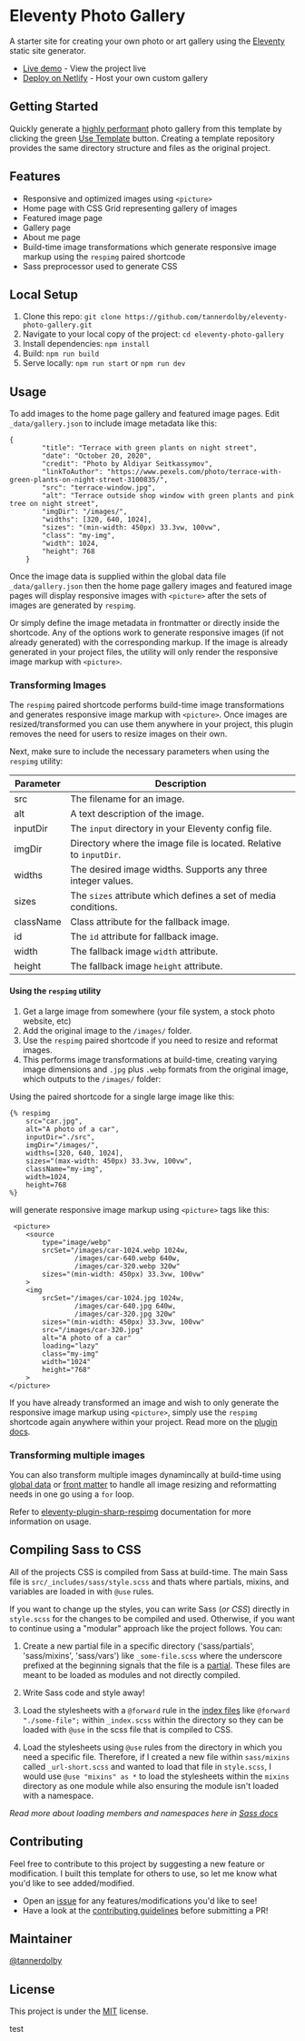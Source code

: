 # Eleventy Photo Gallery

A starter site for creating your own photo or art gallery using the [Eleventy](https://github.com/11ty/eleventy) static site generator.

- [Live demo](https://eleventy-gallery.netlify.app/) - View the project live
- [Deploy on Netlify](https://app.netlify.com/) - Host your own custom gallery

## Getting Started
Quickly generate a [highly performant](https://github.com/tannerdolby/eleventy-photo-gallery/blob/master/CONTRIBUTING.md#lighthouse-audit-scores) photo gallery from this template by clicking the green [Use Template](https://github.com/tannerdolby/eleventy-photo-gallery/generate) button. Creating a template repository provides the same directory structure and files as the original project.

## Features 
- Responsive and optimized images using `<picture>`
- Home page with CSS Grid representing gallery of images
- Featured image page
- Gallery page
- About me page
- Build-time image transformations which generate responsive image markup using the `respimg` paired shortcode
- Sass preprocessor used to generate CSS

## Local Setup
1. Clone this repo: `git clone https://github.com/tannerdolby/eleventy-photo-gallery.git`
2. Navigate to your local copy of the project: `cd eleventy-photo-gallery`
3. Install dependencies: `npm install`
4. Build: `npm run build`
5. Serve locally: `npm run start` or `npm run dev`

## Usage
To add images to the home page gallery and featured image pages. Edit `_data/gallery.json` to include image metadata like this:

```
{
        "title": "Terrace with green plants on night street",
        "date": "October 20, 2020",
        "credit": "Photo by Aldiyar Seitkassymov",
        "linkToAuthor": "https://www.pexels.com/photo/terrace-with-green-plants-on-night-street-3100835/",
        "src": "terrace-window.jpg",
        "alt": "Terrace outside shop window with green plants and pink tree on night street",
        "imgDir": "/images/",
        "widths": [320, 640, 1024],
        "sizes": "(min-width: 450px) 33.3vw, 100vw",
        "class": "my-img",
        "width": 1024,
        "height": 768
    }
```

Once the image data is supplied within the global data file `_data/gallery.json` then the home page gallery images and featured image pages will display responsive images with `<picture>` after the sets of images are generated by `respimg`.

Or simply define the image metadata in frontmatter or directly inside the shortcode. Any of the options work to generate responsive images (if not already generated) with the corresponding markup. If the image is already generated in your project files, the utility will only render the responsive image markup with `<picture>`.

### Transforming Images
The `respimg` paired shortcode performs build-time image transformations and generates responsive image markup with `<picture>`. Once images are resized/transformed you can use them anywhere in your project, this plugin removes the need for users to resize images on their own.

Next, make sure to include the necessary parameters when using the `respimg` utility:

| Parameter | Description |
| ------    | -------     |
| src       | The filename for an image. |
| alt       | A text description of the image. |
| inputDir | The `input` directory in your Eleventy config file. |
| imgDir | Directory where the image file is located. Relative to `inputDir`. |
| widths    | The desired image widths. Supports any three integer values. |
| sizes     | The `sizes` attribute which defines a set of media conditions. |
| className     | Class attribute for the fallback image. |
| id | The `id` attribute for fallback image. |
| width     | The fallback image `width` attribute.  |
| height    | The fallback image `height` attribute. |

#### Using the `respimg` utility

1. Get a large image from somewhere (your file system, a stock photo website, etc)
2. Add the original image to the `/images/` folder.
3. Use the `respimg` paired shortcode if you need to resize and reformat images.
4. This performs image transformations at build-time, creating varying image dimensions and `.jpg` plus `.webp` formats from the original image, which outputs to the `/images/` folder:

Using the paired shortcode for a single large image like this: 
```
{% respimg 
    src="car.jpg",
    alt="A photo of a car",
    inputDir="./src",
    imgDir="/images/",
    widths=[320, 640, 1024],
    sizes="(max-width: 450px) 33.3vw, 100vw",
    className="my-img",
    width=1024,
    height=768
%}
```
will generate responsive image markup using `<picture>` tags like this:
```
 <picture>
    <source 
        type="image/webp"
        srcSet="/images/car-1024.webp 1024w,
                /images/car-640.webp 640w,
                /images/car-320.webp 320w"
        sizes="(min-width: 450px) 33.3vw, 100vw"
    >
    <img 
        srcSet="/images/car-1024.jpg 1024w,
                /images/car-640.jpg 640w,
                /images/car-320.jpg 320w"
        sizes="(min-width: 450px) 33.3vw, 100vw"
        src="/images/car-320.jpg"
        alt="A photo of a car"
        loading="lazy"
        class="my-img"
        width="1024"
        height="768"
    >
</picture>
```

If you have already transformed an image and wish to only generate the responsive image markup using `<picture>`, simply use the `respimg` shortcode again anywhere within your project. Read more on the [plugin docs](https://github.com/tannerdolby/eleventy-plugin-sharp-respimg#using-the-paired-shortcode-more-than-once-for-the-same-image).

### Transforming multiple images
You can also transform multiple images dynamincally at build-time using [global data](https://www.11ty.dev/docs/data-global/) or [front matter](https://www.11ty.dev/docs/data-frontmatter/) to handle all image resizing and reformatting needs in one go using a `for` loop. 

Refer to [eleventy-plugin-sharp-respimg](https://github.com/tannerdolby/eleventy-plugin-sharp-respimg) documentation for more information on usage.

## Compiling Sass to CSS
All of the projects CSS is compiled from Sass at build-time. The main Sass file is `src/_includes/sass/style.scss` and thats where partials, mixins, and variables are loaded in with `@use` rules. 

If you want to change up the styles, you can write Sass (_or CSS_) directly in `style.scss` for the changes to be compiled and used. Otherwise, if you want to continue using a "modular" approach like the project follows. You can:

1. Create a new partial file in a specific directory ('sass/partials', 'sass/mixins', 'sass/vars') like `_some-file.scss` where the underscore prefixed at the beginning signals that the file is a [partial](https://sass-lang.com/documentation/at-rules/use#partials). These files are meant to be loaded as modules and not directly compiled.

2. Write Sass code and style away!


3. Load the stylesheets with a `@forward` rule in the [index files](https://sass-lang.com/documentation/at-rules/use#index-files) like `@forward "./some-file";` within `_index.scss` within the directory so they can be loaded with `@use` in the scss file that is compiled to CSS.

4. Load the stylesheets using `@use` rules from the directory in which you need a specific file. Therefore, if I created a new file within `sass/mixins` called `_url-short.scss` and wanted to load that file in `style.scss`, I would use `@use "mixins" as *` to load the stylesheets within the `mixins` directory as one module while also ensuring the module isn't loaded with a namespace. 

_Read more about loading members and namespaces here in [Sass docs](https://sass-lang.com/documentation/at-rules/use#loading-members)_

## Contributing 
Feel free to contribute to this project by suggesting a new feature or modification. I built this template for others to use, so let me know what you'd like to see added/modified. 

- Open an [issue](https://github.com/tannerdolby/11ty-photo-gallery/issues) for any features/modifications you'd like to see! 
- Have a look at the [contributing guidelines](https://github.com/tannerdolby/11ty-photo-gallery/blob/master/CONTRIBUTING.md) before submitting a PR!

## Maintainer
[@tannerdolby](https://github.com/tannerdolby)

## License 
This project is under the [MIT](https://github.com/tannerdolby/eleventy-photo-gallery/blob/master/LICENSE) license.

test